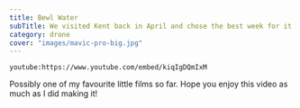 ```yaml
---
title: Bewl Water
subTitle: We visited Kent back in April and chose the best week for it because the weather was incredible and on the day we visited Bewl Water it was at least 29 degrees celcius. Sent the Mavic Pro up to see what it looks like from 350 feet up in the sky!
category: drone
cover: "images/mavic-pro-big.jpg"
---
```


`youtube:https://www.youtube.com/embed/kiqIgDQmIxM`

Possibly one of my favourite little films so far. Hope you enjoy this video as much as I did making it!